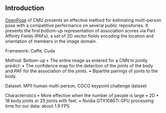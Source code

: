 ## Introduction
[OpenPose](https://arxiv.org/pdf/1812.08008.pdf) of CMU presents an effective method for estimating multi-person pose with a competitive performance on several public repositories. It presents the first bottom-up representation of association scores via Part Affinity Fields (PAFs), a set of 2D vector fields encoding the location and orientation of members in the image domain.

Framework: Caffe, Cuda

Method: Bottom-up
• The entire image as entered for a CNN to jointly predict.
• The confidence map for the detection of the joints of the body and PAF for the association of the joints.
• Bipartite pairings of joints to the body.

Dataset: MPII human multi-person, COCO keypoint challenge dataset

Characteristics
• More effective when the number of people is large
• 2D
• 18 body joints or 25 joints with feet.
• Nvidia GTX1080Ti GPU processing time for our data: about 1.9 FPS
